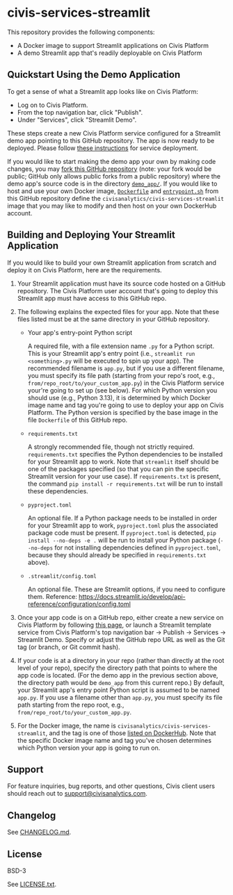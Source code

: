 # civis-services-streamlit

This repository provides the following components:

* A Docker image to support Streamlit applications on Civis Platform
* A demo Streamlit app that's readily deployable on Civis Platform

## Quickstart Using the Demo Application

To get a sense of what a Streamlit app looks like on Civis Platform:

* Log on to Civis Platform.
* From the top navigation bar, click "Publish".
* Under "Services", click "Streamlit Demo".

These steps create a new Civis Platform service configured for a Streamlit demo app
pointing to this GitHub repository.
The app is now ready to be deployed.
Please follow [these instructions](https://support.civisanalytics.com/hc/en-us/articles/360001335031-Civis-Service-Deployment#StartaService/PreviewaDeployment)
for service deployment.

If you would like to start making the demo app your own
by making code changes,
you may [fork this GitHub repository](https://github.com/civisanalytics/civis-services-streamlit/fork)
(note: your fork would be public; GitHub only allows public forks from a public repository)
where the demo app's source code is in the directory [`demo_app/`](demo_app).
If you would like to host and use your own Docker image,
[`Dockerfile`](Dockerfile) and [`entrypoint.sh`](entrypoint.sh) from this GitHub repository
define the `civisanalytics/civis-services-streamlit` image that you may like to modify
and then host on your own DockerHub account.

## Building and Deploying Your Streamlit Application

If you would like to build your own Streamlit application from scratch
and deploy it on Civis Platform,
here are the requirements.

1. Your Streamlit application must have its source code hosted on a GitHub repository.
   The Civis Platform user account that's going to deploy this Streamlit app must have
   access to this GitHub repo.
2. The following explains the expected files for your app.
   Note that these files listed must be at the same directory in your GitHub repository.

   * Your app's entry-point Python script

     A required file, with a file extension name `.py` for a Python script.
     This is your Streamlit app's entry point
     (i.e., `streamlit run <something>.py` will be executed to spin up your app).
     The recommended filename is `app.py`, but if you use a different filename,
     you must specify its file path
     (starting from your repo's root, e.g., `from/repo_root/to/your_custom_app.py`)
     in the Civis Platform service your're going to set up (see below).
     For which Python version you should use (e.g., Python 3.13),
     it is determined by which Docker image name and tag you're going to use
     to deploy your app on Civis Platform.
     The Python version is specified by the base image in the file `Dockerfile`
     of this GitHub repo.

   * `requirements.txt`

     A strongly recommended file, though not strictly required.
     `requirements.txt` specifies the Python dependencies to be installed for your Streamlit app to work.
     Note that `streamlit` itself should be one of the packages specified
     (so that you can pin the specific Streamlit version for your use case).
     If `requirements.txt` is present,
     the command `pip install -r requirements.txt` will be run to install these dependencies.

   * `pyproject.toml`

     An optional file.
     If a Python package needs to be installed in order for your Streamlit app to work,
     `pyproject.toml` plus the associated package code must be present.
     If `pyproject.toml` is detected,
     `pip install --no-deps -e .` will be run to install your Python package
     (`--no-deps` for not installing dependencies defined in `pyproject.toml`,
     because they should already be specified in `requirements.txt` above).

   * `.streamlit/config.toml`

     An optional file.
     These are Streamlit options, if you need to configure them. Reference:
     https://docs.streamlit.io/develop/api-reference/configuration/config.toml

3. Once your app code is on a GitHub repo, either create a new service on Civis Platform
   by following [this page](https://support.civisanalytics.com/hc/en-us/articles/360001335031-Civis-Service-Deployment),
   or launch a Streamlit template service from Civis Platform's top navigation bar -> Publish
   -> Services -> Streamlit Demo.
   Specify or adjust the GitHub repo URL as well as the Git tag (or branch, or Git commit hash).
4. If your code is at a directory in your repo (rather than directly at the root level of your repo),
   specify the directory path that points to where the app code is located.
   (For the demo app in the previous section above, the directory path would be `demo_app` from this current repo.)
   By default, your Streamlit app's entry point Python script is assumed to be named `app.py`.
   If you use a filename other than `app.py`,
   you must specify its file path starting from the repo root, e.g., `from/repo_root/to/your_custom_app.py`.
5. For the Docker image, the name is `civisanalytics/civis-services-streamlit`,
   and the tag is one of those [listed on DockerHub](https://hub.docker.com/r/civisanalytics/civis-services-streamlit/tags).
   Note that the specific Docker image name and tag you've chosen determines which Python version
   your app is going to run on.

## Support

For feature inquiries, bug reports, and other questions,
Civis client users should reach out to support@civisanalytics.com.

## Changelog

See [CHANGELOG.md](CHANGELOG.md).

## License

BSD-3

See [LICENSE.txt](LICENSE.txt).
